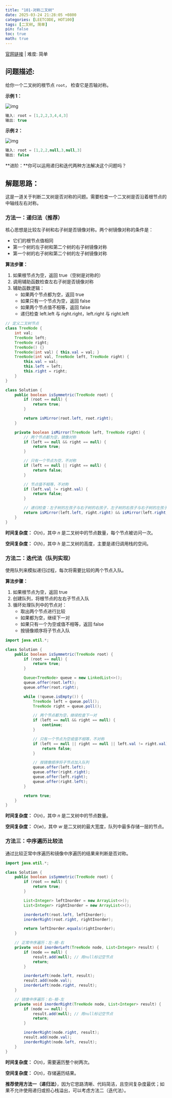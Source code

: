```yaml
---
title: "101-对称二叉树"
date: 2025-03-24 21:28:05 +0800
categories: [LEETCODE, HOT100]
tags: [二叉树, 简单]
pin: false
toc: true
math: true
---
```


[官网链接](https://leetcode.cn/problems/symmetric-tree/) \| 难度: 简单

## 问题描述:

给你一个二叉树的根节点 `root`， 检查它是否轴对称。

**示例 1：**

![img](../assets/img/posts/leetcode/p101_0.png)

```java
输入: root = [1,2,2,3,4,4,3]
输出: true
```

**示例 2：**

![img](../assets/img/posts/leetcode/p101_1.png)

```java
输入: root = [1,2,2,null,3,null,3]
输出: false
```

**进阶：**你可以运用递归和迭代两种方法解决这个问题吗？

## 解题思路：

这是一道关于判断二叉树是否对称的问题。需要检查一个二叉树是否沿着根节点的中轴线左右对称。

### 方法一：递归法（推荐）

核心思想是比较左子树和右子树是否镜像对称。两个树镜像对称的条件是：

- 它们的根节点值相同
- 第一个树的左子树和第二个树的右子树镜像对称
- 第一个树的右子树和第二个树的左子树镜像对称

**算法步骤：**

1. 如果根节点为空，返回 true（空树是对称的）
2. 调用辅助函数检查左右子树是否镜像对称
3. 辅助函数逻辑：
   - 如果两个节点都为空，返回 true
   - 如果只有一个节点为空，返回 false
   - 如果两个节点值不相等，返回 false
   - 递归检查 left.left 与 right.right，left.right 与 right.left

```java
// 定义二叉树节点
class TreeNode {
    int val;
    TreeNode left;
    TreeNode right;
    TreeNode() {}
    TreeNode(int val) { this.val = val; }
    TreeNode(int val, TreeNode left, TreeNode right) {
        this.val = val;
        this.left = left;
        this.right = right;
    }
}

class Solution {
    public boolean isSymmetric(TreeNode root) {
        if (root == null) {
            return true;
        }

        return isMirror(root.left, root.right);
    }

    private boolean isMirror(TreeNode left, TreeNode right) {
        // 两个节点都为空，镜像对称
        if (left == null && right == null) {
            return true;
        }

        // 只有一个节点为空，不对称
        if (left == null || right == null) {
            return false;
        }

        // 节点值不相等，不对称
        if (left.val != right.val) {
            return false;
        }

        // 递归检查：左子树的左孩子与右子树的右孩子，左子树的右孩子与右子树的左孩子
        return isMirror(left.left, right.right) && isMirror(left.right, right.left);
    }
}
```

**时间复杂度：** $O(n)$，其中 $n$ 是二叉树中的节点数量，每个节点被访问一次。

**空间复杂度：** $O(h)$，其中 $h$ 是二叉树的高度，主要是递归调用栈的空间。

### 方法二：迭代法（队列实现）

使用队列来模拟递归过程，每次将需要比较的两个节点入队。

**算法步骤：**

1. 如果根节点为空，返回 true
2. 创建队列，将根节点的左右子节点入队
3. 循环处理队列中的节点对：
   - 取出两个节点进行比较
   - 如果都为空，继续下一对
   - 如果只有一个为空或值不相等，返回 false
   - 按镜像顺序将子节点入队

```java
import java.util.*;

class Solution {
    public boolean isSymmetric(TreeNode root) {
        if (root == null) {
            return true;
        }

        Queue<TreeNode> queue = new LinkedList<>();
        queue.offer(root.left);
        queue.offer(root.right);

        while (!queue.isEmpty()) {
            TreeNode left = queue.poll();
            TreeNode right = queue.poll();

            // 两个节点都为空，继续检查下一对
            if (left == null && right == null) {
                continue;
            }

            // 只有一个节点为空或值不相等，不对称
            if (left == null || right == null || left.val != right.val) {
                return false;
            }

            // 按镜像顺序将子节点加入队列
            queue.offer(left.left);
            queue.offer(right.right);
            queue.offer(left.right);
            queue.offer(right.left);
        }

        return true;
    }
}
```

**时间复杂度：** $O(n)$，其中 $n$ 是二叉树中的节点数量。

**空间复杂度：** $O(w)$，其中 $w$ 是二叉树的最大宽度，队列中最多存储一层的节点。

### 方法三：中序遍历比较法

通过比较正常中序遍历和镜像中序遍历的结果来判断是否对称。

```java
import java.util.*;

class Solution {
    public boolean isSymmetric(TreeNode root) {
        if (root == null) {
            return true;
        }

        List<Integer> leftInorder = new ArrayList<>();
        List<Integer> rightInorder = new ArrayList<>();

        inorderLeft(root.left, leftInorder);
        inorderRight(root.right, rightInorder);

        return leftInorder.equals(rightInorder);
    }

    // 正常中序遍历：左-根-右
    private void inorderLeft(TreeNode node, List<Integer> result) {
        if (node == null) {
            result.add(null); // 用null标记空节点
            return;
        }

        inorderLeft(node.left, result);
        result.add(node.val);
        inorderLeft(node.right, result);
    }

    // 镜像中序遍历：右-根-左
    private void inorderRight(TreeNode node, List<Integer> result) {
        if (node == null) {
            result.add(null); // 用null标记空节点
            return;
        }

        inorderRight(node.right, result);
        result.add(node.val);
        inorderRight(node.left, result);
    }
}
```

**时间复杂度：** $O(n)$，需要遍历整个树两次。

**空间复杂度：** $O(n)$，存储遍历结果。

**推荐使用方法一（递归法）**，因为它思路清晰、代码简洁，且空间复杂度最优；如果不允许使用递归或担心栈溢出，可以考虑方法二（迭代法）。
